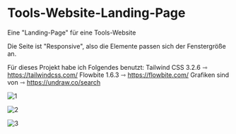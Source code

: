 # Tools-Website-Landing-Page
Eine "Landing-Page" für eine Tools-Website

Die Seite ist "Responsive", also die Elemente passen sich der Fenstergröße an.

Für dieses Projekt habe ich Folgendes benutzt:
  Tailwind CSS 3.2.6 ⇾ https://tailwindcss.com/
  Flowbite 1.6.3 ⇾ https://flowbite.com/
  Grafiken sind von ⇾ https://undraw.co/search

![1](https://user-images.githubusercontent.com/125289610/219405672-0814be91-fe44-4da7-8590-4e90a095f3c0.jpg)


![2](https://user-images.githubusercontent.com/125289610/219405705-4bdc3bff-9614-4345-8b49-f97495065f16.jpg)


![3](https://user-images.githubusercontent.com/125289610/219405712-7008d7f9-849f-4af3-b8ea-795b66b802cd.jpg)


